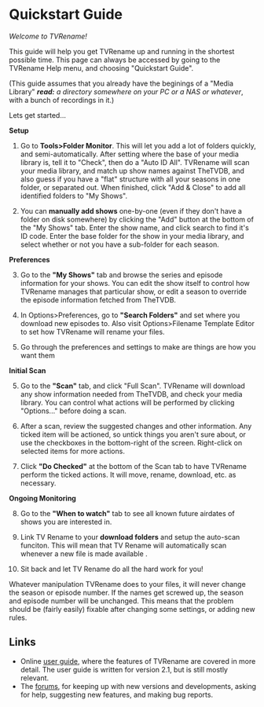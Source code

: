 # Quickstart Guide
*Welcome to TVRename!*

This guide will help you get TVRename up and running in the shortest possible time.
This page can always be accessed by going to the TVRename Help menu, and choosing "Quickstart Guide".

(This guide assumes that you already have the beginings of a "Media Library" ***read:** a directory somewhere on your PC or a NAS or whatever*, with a bunch of recordings in it.)

Lets get started...

**Setup**

1. Go to **Tools>Folder Monitor**. This will let you add a lot of folders quickly, and semi-automatically. After setting where the base of your media library is, tell it to "Check", then do a "Auto ID All". TVRename will scan your media library, and match up show names against TheTVDB, and also guess if you have a "flat" structure with all your seasons in one folder, or separated out. When finished, click "Add & Close" to add all identified folders to "My Shows".

1.  You can **manually add shows** one-by-one (even if they don't have a folder on disk somewhere) by clicking the "Add" button at the bottom of the "My Shows" tab. Enter the show name, and click search to find it's ID code. Enter the base folder for the show in your media library, and select whether or not you have a sub-folder for each season.

**Preferences**

3. Go to the **"My Shows"** tab and browse the series and episode information for your shows. You can edit the show itself to control how TVRename manages that particular show, or edit a season to override the episode information fetched from TheTVDB.

4. In Options>Preferences, go to **"Search Folders"** and set where you download new episodes to. Also visit Options>Filename Template Editor to set how TVRename will rename your files.

1. Go through the preferences and settings to make are things are how you want them

**Initial Scan**

5. Go to the **"Scan"** tab, and click "Full Scan". TVRename will download any show information needed from TheTVDB, and check your media library. You can control what actions will be performed by clicking "Options..." before doing a scan.

6. After a scan, review the suggested changes and other information. Any ticked item will be actioned, so untick things you aren't sure about, or use the checkboxes in the bottom-right of the screen. Right-click on selected items for more actions.

7. Click **"Do Checked"** at the bottom of the Scan tab to have TVRename perform the ticked actions. It will move, rename, download, etc. as necessary.

**Ongoing Monitoring**

8. Go to the **"When to watch"** tab to see all known future airdates of shows you are interested in.

9. Link TV Rename to your **download folders** and setup the auto-scan funciton. This will mean that TV Rename will automatically scan whenever a new file is made available .

4. Sit back and let TV Rename do all the hard work for you!

Whatever manipulation TVRename does to your files, it will never change the season or episode number. If the names get screwed up, the season and episode number will be unchanged. This means that the problem should be (fairly easily) fixable after changing some settings, or adding new rules.

## Links
* Online [user guide](userguide), where the features of TVRename are covered in more detail. The user guide is written for version 2.1, but is still mostly relevant.
* The [forums](https://groups.google.com/forum/#!forum/tvrename), for keeping up with new versions and developments, asking for help, suggesting new features, and making bug reports.
